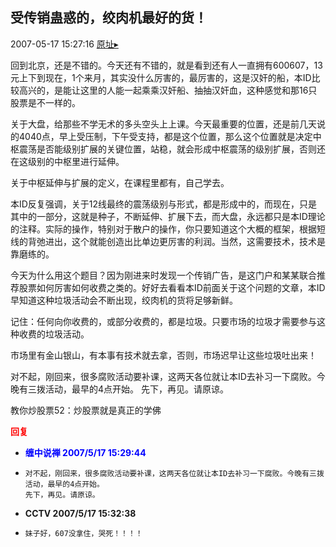 ## 受传销蛊惑的，绞肉机最好的货！
2007-05-17 15:27:16
[原址▸](http://www.fxgan.com/chan_time/2007_01_06/487.htm)



 回到北京，还是不错的。今天还有不错的，就是看到还有人一直拥有600607，13元上下到现在，1个来月，其实没什么厉害的，最厉害的，这是汉奸的船，本ID比较高兴的，是能让这里的人能一起乘乘汉奸船、抽抽汉奸血，这种感觉和那16只股票是不一样的。


 


 关于大盘，给那些不学无术的多头空头上上课。今天最重要的位置，还是前几天说的4040点，早上受压制，下午受支持，都是这个位置，那么这个位置就是决定中枢震荡是否能级别扩展的关键位置，站稳，就会形成中枢震荡的级别扩展，否则还在这级别的中枢里进行延伸。


 


 关于中枢延伸与扩展的定义，在课程里都有，自己学去。


 


 本ID反复强调，关于12线最终的震荡级别与形式，都是形成中的，而现在，只是其中的一部分，这就是种子，不断延伸、扩展下去，而大盘，永远都只是本ID理论的注释。实际的操作，特别对于散户的操作，你只要知道这个大概的框架，根据短线的背弛进出，这个就能创造出比单边更厉害的利润。当然，这需要技术，技术是靠磨练的。


 


 今天为什么用这个题目？因为刚进来时发现一个传销广告，是这门户和某某联合推荐股票如何厉害如何收费之类的。好好去看看本ID前面关于这个问题的文章，本ID早知道这种垃圾活动会不断出现，绞肉机的货将足够新鲜。


 


 记住：任何向你收费的，或部分收费的，都是垃圾。只要市场的垃圾才需要参与这种收费的垃圾活动。


 


 市场里有金山银山，有本事有技术就去拿，否则，市场迟早让这些垃圾吐出来！


 


 对不起，刚回来，很多腐败活动要补课，这两天各位就让本ID去补习一下腐败。今晚有三拨活动，最早的4点开始。
    先下，再见。请原谅。


 


 教你炒股票52：炒股票就是真正的学佛





<font color='red'>**回复**</font>


- **<font color='blue'>缠中说禅 2007/5/17 15:29:44</font>**
- ```
  对不起，刚回来，很多腐败活动要补课，这两天各位就让本ID去补习一下腐败。今晚有三拨活动，最早的4点开始。
  先下，再见。请原谅。
  ```
- **CCTV 2007/5/17 15:32:38**
- ```
  妹子好，607没拿住，哭死！！！！
  ```
